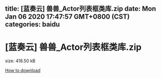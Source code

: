 
title: [蓝奏云]   兽兽_Actor列表框类库.zip
date: Mon Jan 06 2020 17:47:57 GMT+0800 (CST)    
categories: baidu
---

# [蓝奏云]   兽兽_Actor列表框类库.zip
size: 418.50 kB
 
 

[How to download](https://bpcam.bemobtrk.com/go/2ceec3aa-1ca2-46d6-b9ff-aaa5c184517c?jno=4658)